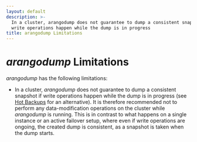 ```yaml
---
layout: default
description: >-
  In a cluster, arangodump does not guarantee to dump a consistent snapshot if
  write operations happen while the dump is in progress
title: arangodump Limitations
---
```

# _arangodump_ Limitations

_arangodump_ has the following limitations:

- In a cluster, _arangodump_ does not guarantee to dump a consistent snapshot
  if write operations happen while the dump is in progress (see
  [Hot Backups](backup-restore.html#hot-backups) for an alternative). It is
  therefore recommended not to  perform any data-modification operations on the
  cluster while _arangodump_ is running. This is in contrast to what happens on
  a single instance or an active failover setup, where even if
  write operations are ongoing, the created dump is consistent, as a snapshot
  is taken when the dump starts.
